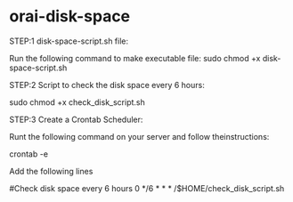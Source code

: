 # orai-disk-space

STEP:1
disk-space-script.sh file:

Run the following command to make executable file:
sudo chmod +x disk-space-script.sh

STEP:2
Script to check the disk space every 6 hours:

sudo chmod +x check_disk_script.sh

STEP:3
Create a Crontab Scheduler:

Runt the following command on your server and follow theinstructions:

crontab -e

Add the following lines

#Check disk space every 6 hours
0 */6 * * * /$HOME/check_disk_script.sh
